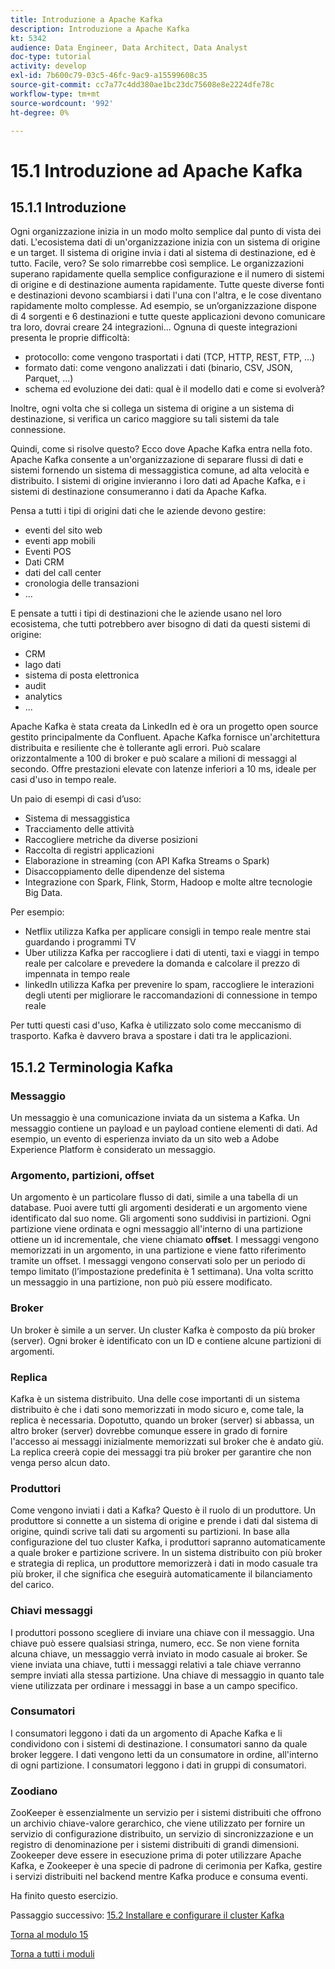 ```yaml
---
title: Introduzione a Apache Kafka
description: Introduzione a Apache Kafka
kt: 5342
audience: Data Engineer, Data Architect, Data Analyst
doc-type: tutorial
activity: develop
exl-id: 7b600c79-03c5-46fc-9ac9-a15599608c35
source-git-commit: cc7a77c4dd380ae1bc23dc75608e8e2224dfe78c
workflow-type: tm+mt
source-wordcount: '992'
ht-degree: 0%

---
```


# 15.1 Introduzione ad Apache Kafka

## 15.1.1 Introduzione

Ogni organizzazione inizia in un modo molto semplice dal punto di vista dei dati. L&#39;ecosistema dati di un&#39;organizzazione inizia con un sistema di origine e un target. Il sistema di origine invia i dati al sistema di destinazione, ed è tutto. Facile, vero?
Se solo rimarrebbe così semplice. Le organizzazioni superano rapidamente quella semplice configurazione e il numero di sistemi di origine e di destinazione aumenta rapidamente. Tutte queste diverse fonti e destinazioni devono scambiarsi i dati l&#39;una con l&#39;altra, e le cose diventano rapidamente molto complesse.
Ad esempio, se un’organizzazione dispone di 4 sorgenti e 6 destinazioni e tutte queste applicazioni devono comunicare tra loro, dovrai creare 24 integrazioni... Ognuna di queste integrazioni presenta le proprie difficoltà:

- protocollo: come vengono trasportati i dati (TCP, HTTP, REST, FTP, ...)
- formato dati: come vengono analizzati i dati (binario, CSV, JSON, Parquet, ...)
- schema ed evoluzione dei dati: qual è il modello dati e come si evolverà?

Inoltre, ogni volta che si collega un sistema di origine a un sistema di destinazione, si verifica un carico maggiore su tali sistemi da tale connessione.

Quindi, come si risolve questo? Ecco dove Apache Kafka entra nella foto. Apache Kafka consente a un&#39;organizzazione di separare flussi di dati e sistemi fornendo un sistema di messaggistica comune, ad alta velocità e distribuito. I sistemi di origine invieranno i loro dati ad Apache Kafka, e i sistemi di destinazione consumeranno i dati da Apache Kafka.

Pensa a tutti i tipi di origini dati che le aziende devono gestire:

- eventi del sito web
- eventi app mobili
- Eventi POS
- Dati CRM
- dati del call center
- cronologia delle transazioni
- ...

E pensate a tutti i tipi di destinazioni che le aziende usano nel loro ecosistema, che tutti potrebbero aver bisogno di dati da questi sistemi di origine:

- CRM
- lago dati
- sistema di posta elettronica
- audit
- analytics
- ...

Apache Kafka è stata creata da LinkedIn ed è ora un progetto open source gestito principalmente da Confluent.
Apache Kafka fornisce un&#39;architettura distribuita e resiliente che è tollerante agli errori. Può scalare orizzontalmente a 100 di broker e può scalare a milioni di messaggi al secondo. Offre prestazioni elevate con latenze inferiori a 10 ms, ideale per casi d&#39;uso in tempo reale.

Un paio di esempi di casi d’uso:

- Sistema di messaggistica
- Tracciamento delle attività
- Raccogliere metriche da diverse posizioni
- Raccolta di registri applicazioni
- Elaborazione in streaming (con API Kafka Streams o Spark)
- Disaccoppiamento delle dipendenze del sistema
- Integrazione con Spark, Flink, Storm, Hadoop e molte altre tecnologie Big Data.

Per esempio:

- Netflix utilizza Kafka per applicare consigli in tempo reale mentre stai guardando i programmi TV
- Uber utilizza Kafka per raccogliere i dati di utenti, taxi e viaggi in tempo reale per calcolare e prevedere la domanda e calcolare il prezzo di impennata in tempo reale
- linkedIn utilizza Kafka per prevenire lo spam, raccogliere le interazioni degli utenti per migliorare le raccomandazioni di connessione in tempo reale

Per tutti questi casi d&#39;uso, Kafka è utilizzato solo come meccanismo di trasporto. Kafka è davvero brava a spostare i dati tra le applicazioni.

## 15.1.2 Terminologia Kafka

### Messaggio

Un messaggio è una comunicazione inviata da un sistema a Kafka. Un messaggio contiene un payload e un payload contiene elementi di dati. Ad esempio, un evento di esperienza inviato da un sito web a Adobe Experience Platform è considerato un messaggio.

### Argomento, partizioni, offset

Un argomento è un particolare flusso di dati, simile a una tabella di un database. Puoi avere tutti gli argomenti desiderati e un argomento viene identificato dal suo nome. Gli argomenti sono suddivisi in partizioni. Ogni partizione viene ordinata e ogni messaggio all&#39;interno di una partizione ottiene un id incrementale, che viene chiamato **offset**. I messaggi vengono memorizzati in un argomento, in una partizione e viene fatto riferimento tramite un offset. I messaggi vengono conservati solo per un periodo di tempo limitato (l’impostazione predefinita è 1 settimana). Una volta scritto un messaggio in una partizione, non può più essere modificato.

### Broker

Un broker è simile a un server. Un cluster Kafka è composto da più broker (server). Ogni broker è identificato con un ID e contiene alcune partizioni di argomenti.

### Replica

Kafka è un sistema distribuito. Una delle cose importanti di un sistema distribuito è che i dati sono memorizzati in modo sicuro e, come tale, la replica è necessaria. Dopotutto, quando un broker (server) si abbassa, un altro broker (server) dovrebbe comunque essere in grado di fornire l&#39;accesso ai messaggi inizialmente memorizzati sul broker che è andato giù. La replica creerà copie dei messaggi tra più broker per garantire che non venga perso alcun dato.

### Produttori

Come vengono inviati i dati a Kafka? Questo è il ruolo di un produttore. Un produttore si connette a un sistema di origine e prende i dati dal sistema di origine, quindi scrive tali dati su argomenti su partizioni. In base alla configurazione del tuo cluster Kafka, i produttori sapranno automaticamente a quale broker e partizione scrivere. In un sistema distribuito con più broker e strategia di replica, un produttore memorizzerà i dati in modo casuale tra più broker, il che significa che eseguirà automaticamente il bilanciamento del carico.

### Chiavi messaggi

I produttori possono scegliere di inviare una chiave con il messaggio. Una chiave può essere qualsiasi stringa, numero, ecc. Se non viene fornita alcuna chiave, un messaggio verrà inviato in modo casuale ai broker. Se viene inviata una chiave, tutti i messaggi relativi a tale chiave verranno sempre inviati alla stessa partizione. Una chiave di messaggio in quanto tale viene utilizzata per ordinare i messaggi in base a un campo specifico.

### Consumatori

I consumatori leggono i dati da un argomento di Apache Kafka e li condividono con i sistemi di destinazione. I consumatori sanno da quale broker leggere. I dati vengono letti da un consumatore in ordine, all&#39;interno di ogni partizione. I consumatori leggono i dati in gruppi di consumatori.

### Zoodiano

ZooKeeper è essenzialmente un servizio per i sistemi distribuiti che offrono un archivio chiave-valore gerarchico, che viene utilizzato per fornire un servizio di configurazione distribuito, un servizio di sincronizzazione e un registro di denominazione per i sistemi distribuiti di grandi dimensioni. Zookeeper deve essere in esecuzione prima di poter utilizzare Apache Kafka, e Zookeeper è una specie di padrone di cerimonia per Kafka, gestire i servizi distribuiti nel backend mentre Kafka produce e consuma eventi.

Ha finito questo esercizio.

Passaggio successivo: [15.2 Installare e configurare il cluster Kafka](./ex2.md)

[Torna al modulo 15](./aep-apache-kafka.md)

[Torna a tutti i moduli](../../overview.md)

